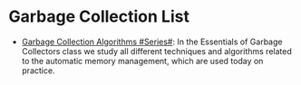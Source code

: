 # Garbage Collection List

- [Garbage Collection Algorithms #Series#](http://dmitrysoshnikov.com/courses/essentials-of-garbage-collectors/): In the Essentials of Garbage Collectors class we study all different techniques and algorithms related to the automatic memory management, which are used today on practice.
